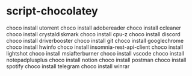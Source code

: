 # script-chocolatey

choco install utorrent
choco install adobereader
choco install ccleaner
choco install crystaldiskmark
choco install cpu-z
choco install discord
choco install driverbooster
choco install git
choco install googlechrome
choco install hwinfo
choco install insomnia-rest-api-client
choco install lightshot
choco install msiafterburner
choco install vscode
choco install notepadplusplus
choco install notion
choco install postman
choco install spotify
choco install telegram
choco install winrar
